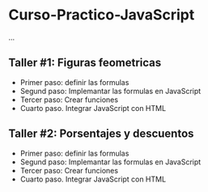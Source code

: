 # Curso-Practico-JavaScript

...

## Taller #1: Figuras feometricas 

-   Primer paso: definir las formulas   
-   Segund paso: Implemantar las formulas en JavaScript
-   Tercer paso: Crear funciones 
-   Cuarto paso. Integrar JavaScript con HTML 

## Taller #2: Porsentajes y descuentos  

-   Primer paso: definir las formulas   
-   Segund paso: Implemantar las formulas en JavaScript
-   Tercer paso: Crear funciones 
-   Cuarto paso. Integrar JavaScript con HTML 
